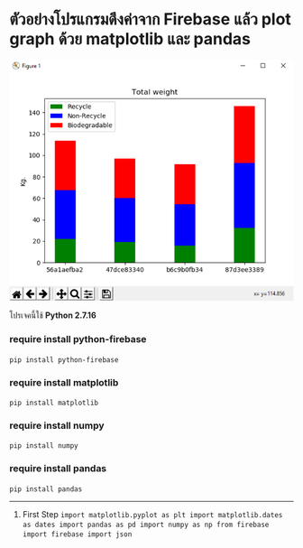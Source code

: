 # ตัวอย่างโปรแกรมดึงค่าจาก Firebase แล้ว plot graph ด้วย matplotlib และ pandas

![example bar chart](https://github.com/vixtory09678/python_firebase/blob/master/img/img.PNG)

โปรเจคนี้ใช้ **Python 2.7.16**

### require install python-firebase

`pip install python-firebase`

### require install matplotlib

`pip install matplotlib`

### require install numpy

`pip install numpy`

### require install pandas

`pip install pandas`

---

1. First Step
   `import matplotlib.pyplot as plt import matplotlib.dates as dates import pandas as pd import numpy as np from firebase import firebase import json`
